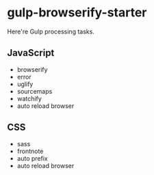 # gulp-browserify-starter

Here're Gulp processing tasks.  

**JavaScript**
---
* browserify
* error
* uglify
* sourcemaps
* watchify
* auto reload browser

**CSS**
---
* sass
* frontnote
* auto prefix
* auto reload browser
